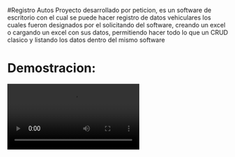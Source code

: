 #Registro Autos
Proyecto desarrollado por peticion, es un software de escritorio con el cual se puede hacer registro de datos vehiculares los
cuales fueron designados por el solicitando del software, creando un excel o cargando un excel con sus datos, permitiendo hacer
todo lo que un CRUD clasico y listando los datos dentro del mismo software

<h1>Demostracion:</h1>

![Demostracion](./Demostracion.mp4)

